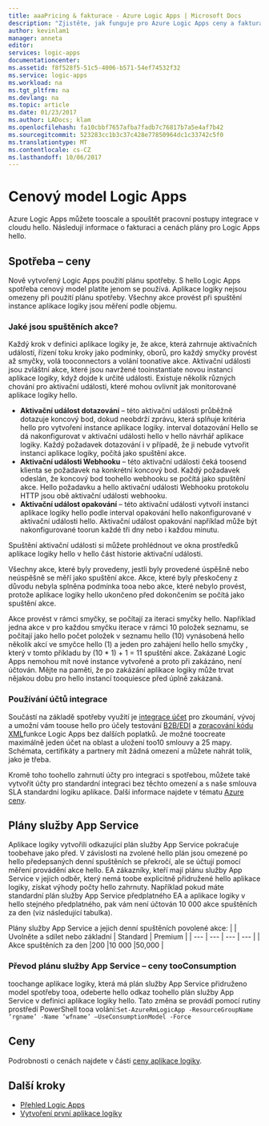 ```yaml
---
title: aaaPricing & fakturace - Azure Logic Apps | Microsoft Docs
description: "Zjistěte, jak funguje pro Azure Logic Apps ceny a fakturace."
author: kevinlam1
manager: anneta
editor: 
services: logic-apps
documentationcenter: 
ms.assetid: f8f528f5-51c5-4006-b571-54ef74532f32
ms.service: logic-apps
ms.workload: na
ms.tgt_pltfrm: na
ms.devlang: na
ms.topic: article
ms.date: 01/23/2017
ms.author: LADocs; klam
ms.openlocfilehash: fa10cbbf7657afba7fadb7c76817b7a5e4af7b42
ms.sourcegitcommit: 523283cc1b3c37c428e77850964dc1c33742c5f0
ms.translationtype: MT
ms.contentlocale: cs-CZ
ms.lasthandoff: 10/06/2017
---
```

# <a name="logic-apps-pricing-model"></a>Cenový model Logic Apps
Azure Logic Apps můžete tooscale a spouštět pracovní postupy integrace v cloudu hello.  Následují informace o fakturaci a cenách plány pro Logic Apps hello.
## <a name="consumption-pricing"></a>Spotřeba – ceny
Nově vytvořený Logic Apps použití plánu spotřeby. S hello Logic Apps spotřeba cenový model platíte jenom se používá.  Aplikace logiky nejsou omezeny při použití plánu spotřeby.
Všechny akce provést při spuštění instance aplikace logiky jsou měření podle objemu.
### <a name="what-are-action-executions"></a>Jaké jsou spuštěních akce?
Každý krok v definici aplikace logiky je, že akce, která zahrnuje aktivačních událostí, řízení toku kroky jako podmínky, oborů, pro každý smyčky provést až smyčky, volá tooconnectors a volání toonative akce.
Aktivační události jsou zvláštní akce, které jsou navržené tooinstantiate novou instanci aplikace logiky, když dojde k určité události.  Existuje několik různých chování pro aktivační události, které mohou ovlivnit jak monitorované aplikace logiky hello.
* **Aktivační událost dotazování** – této aktivační události průběžně dotazuje koncový bod, dokud neobdrží zprávu, která splňuje kritéria hello pro vytvoření instance aplikace logiky.  interval dotazování Hello se dá nakonfigurovat v aktivační události hello v hello návrhář aplikace logiky.  Každý požadavek dotazování i v případě, že ji nebude vytvořit instanci aplikace logiky, počítá jako spuštění akce.
* **Aktivační události Webhooku** – této aktivační události čeká toosend klienta se požadavek na konkrétní koncový bod.  Každý požadavek odeslán, že koncový bod toohello webhooku se počítá jako spuštění akce. Hello požadavku a hello aktivační události Webhooku protokolu HTTP jsou obě aktivační události webhooku.
* **Aktivační událost opakování** – této aktivační události vytvoří instanci aplikace logiky hello podle interval opakování hello nakonfigurované v aktivační události hello.  Aktivační událost opakování například může být nakonfigurované toorun každé tři dny nebo i každou minutu.

Spuštění aktivační události si můžete prohlédnout ve okna prostředků aplikace logiky hello v hello část historie aktivační události.

Všechny akce, které byly provedeny, jestli byly provedené úspěšně nebo neúspěšně se měří jako spuštění akce.  Akce, které byly přeskočeny z důvodu nebyla splněna podmínka tooa nebo akce, které nebylo provést, protože aplikace logiky hello ukončeno před dokončením se počítá jako spuštění akce.

Akce provést v rámci smyčky, se počítají za iteraci smyčky hello.  Například jedna akce v pro každou smyčku iterace v rámci 10 položek seznamu, se počítají jako hello počet položek v seznamu hello (10) vynásobená hello několik akcí ve smyčce hello (1) a jeden pro zahájení hello hello smyčky , který v tomto příkladu by (10 * 1) + 1 = 11 spuštění akce.
Zakázané Logic Apps nemohou mít nové instance vytvořené a proto při zakázáno, není účtován.  Mějte na paměti, že po zakázání aplikace logiky může trvat nějakou dobu pro hello instancí tooquiesce před úplně zakázaná.
### <a name="integration-account-usage"></a>Používání účtů integrace
Součástí na základě spotřeby využití je [integrace účet](logic-apps-enterprise-integration-create-integration-account.md) pro zkoumání, vývoj a umožní vám toouse hello pro účely testování [B2B/EDI](logic-apps-enterprise-integration-b2b.md) a [zpracování kódu XML](logic-apps-enterprise-integration-xml.md)funkce Logic Apps bez dalších poplatků. Je možné toocreate maximálně jeden účet na oblast a uložení too10 smlouvy a 25 mapy. Schémata, certifikáty a partnery mít žádná omezení a můžete nahrát tolik, jako je třeba.

Kromě toho toohello zahrnutí účty pro integraci s spotřebou, můžete také vytvořit účty pro standardní integraci bez těchto omezení a s naše smlouva SLA standardní logiku aplikace. Další informace najdete v tématu [Azure ceny](https://azure.microsoft.com/pricing/details/logic-apps).

## <a name="app-service-plans"></a>Plány služby App Service
Aplikace logiky vytvořili odkazující plán služby App Service pokračuje toobehave jako před. V závislosti na zvolené hello plán jsou omezené po hello předepsaných denní spuštěních se překročí, ale se účtují pomocí měření provádění akce hello.
EA zákazníky, kteří mají plánu služby App Service v jejich odběr, který nemá toobe explicitně přidružené hello aplikace logiky, získat výhody počty hello zahrnuty.  Například pokud máte standardní plán služby App Service předplatného EA a aplikace logiky v hello stejného předplatného, pak vám není účtován 10 000 akce spuštěních za den (viz následující tabulka). 

Plány služby App Service a jejich denní spuštěních povolené akce:
|  | Uvolněte a sdílet nebo základní | Standard | Premium |
| --- | --- | --- | --- |
| Akce spuštěních za den |200 |10 000 |50,000 |
### <a name="convert-from-app-service-plan-pricing-tooconsumption"></a>Převod plánu služby App Service – ceny tooConsumption
toochange aplikace logiky, která má plán služby App Service přidruženo model spotřeby tooa, odeberte hello odkaz toohello plán služby App Service v definici aplikace logiky hello.  Tato změna se provádí pomocí rutiny prostředí PowerShell tooa volání:`Set-AzureRmLogicApp -ResourceGroupName ‘rgname’ -Name ‘wfname’ –UseConsumptionModel -Force`
## <a name="pricing"></a>Ceny
Podrobnosti o cenách najdete v části [ceny aplikace logiky](https://azure.microsoft.com/pricing/details/logic-apps).

## <a name="next-steps"></a>Další kroky
* [Přehled Logic Apps][whatis]
* [Vytvoření první aplikace logiky][create]

[pricing]: https://azure.microsoft.com/pricing/details/logic-apps/
[whatis]: logic-apps-what-are-logic-apps.md
[create]: logic-apps-create-a-logic-app.md

